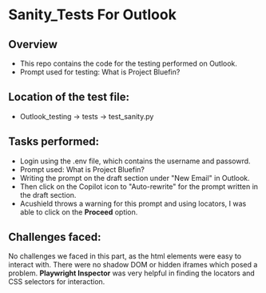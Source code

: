 ﻿# Sanity_Tests For Outlook

## Overview
- This repo contains the code for the testing performed on Outlook.
- Prompt used for testing: What is Project Bluefin?

## Location of the test file:
- Outlook_testing -> tests -> test_sanity.py

## Tasks performed:
- Login using the .env file, which contains the username and passowrd.
- Prompt used: What is Project Bluefin?
- Writing the prompt on the draft section under "New Email" in Outlook.
- Then click on the Copilot icon to "Auto-rewrite" for the prompt written in the draft section.
- Acushield throws a warning for this prompt and using locators, I was able to click on the **Proceed** option.

## Challenges faced:
No challenges we faced in this part, as the html elements were easy to interact with.
There were no shadow DOM or hidden iframes which posed a problem.
**Playwright Inspector** was very helpful in finding the locators and CSS selectors for interaction.
